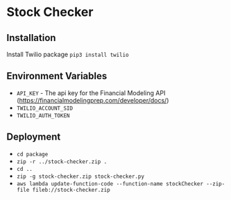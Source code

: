# Stock Checker

## Installation
Install Twilio package
`pip3 install twilio`

## Environment Variables
- `API_KEY` - The api key for the Financial Modeling API (https://financialmodelingprep.com/developer/docs/)
- `TWILIO_ACCOUNT_SID`
- `TWILIO_AUTH_TOKEN`

## Deployment
- `cd package`
- `zip -r ../stock-checker.zip .`
- `cd ..`
- `zip -g stock-checker.zip stock-checker.py`
- `aws lambda update-function-code --function-name stockChecker --zip-file fileb://stock-checker.zip`
